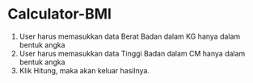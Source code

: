# Calculator-BMI
1. User harus memasukkan data Berat Badan dalam KG hanya dalam bentuk angka
2. User harus memasukkan data Tinggi Badan dalam CM hanya dalam bentuk angka
3. Klik Hitung, maka akan keluar hasilnya.

